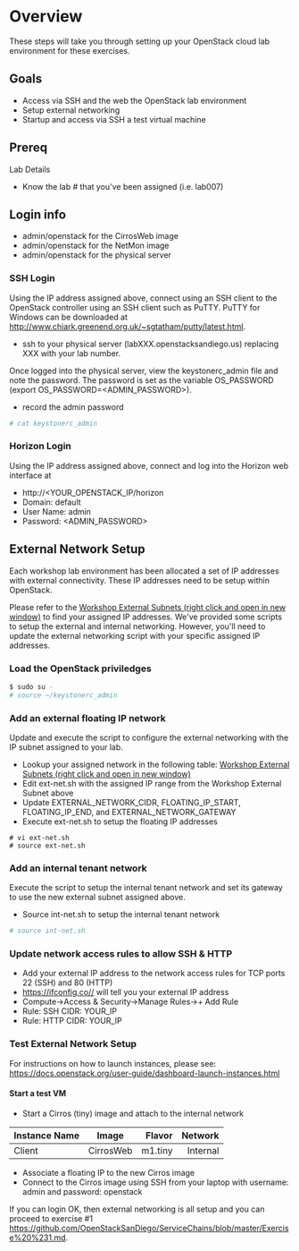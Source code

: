 # Overview

These steps will take you through setting up your OpenStack cloud lab environment for these exercises.

## Goals

  * Access via SSH and the web the OpenStack lab environment
  * Setup external networking
  * Startup and access via SSH a test virtual machine

## Prereq

Lab Details
  * Know the lab # that you've been assigned (i.e. lab007)

## Login info
  * admin/openstack for the CirrosWeb image
  * admin/openstack for the NetMon image
  * admin/openstack for the physical server

### SSH Login

Using the IP address assigned above, connect using an SSH client to the OpenStack controller using an SSH client such as PuTTY. PuTTY for Windows can be downloaded at http://www.chiark.greenend.org.uk/~sgtatham/putty/latest.html.

* ssh to your physical server (labXXX.openstacksandiego.us) replacing XXX with your lab number.

Once logged into the physical server, view the keystonerc_admin file and note the password. The password is set as the variable OS_PASSWORD (export OS_PASSWORD=<ADMIN_PASSWORD>).

* record the admin password

```bash
# cat keystonerc_admin
```

### Horizon Login

Using the IP address assigned above, connect and log into the Horizon web interface at
* http://<YOUR_OPENSTACK_IP/horizon
* Domain: default
* User Name: admin
* Password: <ADMIN_PASSWORD>

## External Network Setup

Each workshop lab environment has been allocated a set of IP addresses with external connectivity.
These IP addresses need to be setup within OpenStack.

Please refer to the <A HREF="https://github.com/OpenStackSanDiego/ServiceChains/blob/master/Workshop%20External%20Subnets.csv" >Workshop External Subnets (right click and open in new window)</A> to find your assigned IP addresses. We've provided some scripts to setup the external and internal networking. However, you'll need to update the external networking script with your specific assigned IP addresses.

### Load the OpenStack priviledges
```bash
$ sudo su -
# source ~/keystonerc_admin
```

### Add an external floating IP network

Update and execute the script to configure the external networking with the IP subnet assigned to your lab.

* Lookup your assigned network in the following table: <A HREF="https://github.com/OpenStackSanDiego/ServiceChains/blob/master/Workshop%20External%20Subnets.csv">Workshop External Subnets  (right click and open in new window)</A>
* Edit ext-net.sh with the assigned IP range from the Workshop External Subnet above
* Update EXTERNAL_NETWORK_CIDR, FLOATING_IP_START, FLOATING_IP_END, and EXTERNAL_NETWORK_GATEWAY
* Execute ext-net.sh to setup the floating IP addresses
```
# vi ext-net.sh
# source ext-net.sh
```

### Add an internal tenant network

Execute the script to setup the internal tenant network and set its gateway to use the new external subnet assigned above.
* Source int-net.sh to setup the internal tenant network
```bash
# source int-net.sh
```

### Update network access rules to allow SSH & HTTP
* Add your external IP address to the network access rules for TCP ports 22 (SSH) and 80 (HTTP)
* https://ifconfig.co// will tell you your external IP address
* Compute->Access & Security->Manage Rules->+ Add Rule
* Rule: SSH CIDR: YOUR_IP
* Rule: HTTP CIDR: YOUR_IP

### Test External Network Setup

For instructions on how to launch instances, please see:
https://docs.openstack.org/user-guide/dashboard-launch-instances.html

#### Start a test VM

* Start a Cirros (tiny) image and attach to the internal network

| Instance Name | Image         | Flavor  | Network  |
| ------------- |:-------------:| -------:|---------:|
| Client        | CirrosWeb     | m1.tiny | Internal |

* Associate a floating IP to the new Cirros image
* Connect to the Cirros image using SSH from your laptop with username: admin and password: openstack

If you can login OK, then external networking is all setup and you can proceed to exercise #1 https://github.com/OpenStackSanDiego/ServiceChains/blob/master/Exercise%20%231.md.


